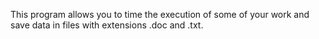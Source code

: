 This program allows you to time the execution of some of your
work and save data in files with extensions .doc and .txt.
